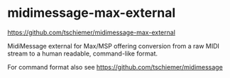 midimessage-max-external
====================

https://github.com/tschiemer/midimessage-max-external

MidiMessage external for Max/MSP offering conversion from a raw MIDI stream to a human readable, command-like format.

For command format also see https://github.com/tschiemer/midimessage
